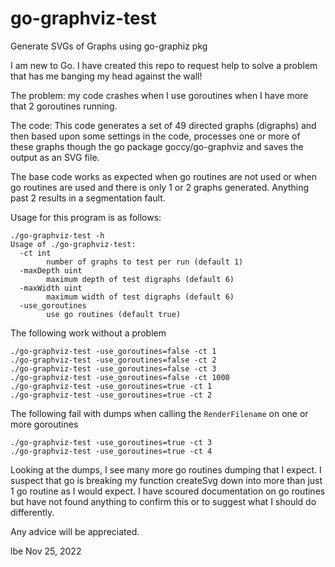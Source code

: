 # go-graphviz-test
Generate SVGs of Graphs using go-graphiz pkg

I am new to Go.  I have created this repo to request help to solve a problem 
that has me banging my head against the wall!

The problem: my code crashes when I use goroutines when I have more that 2 
goroutines running.

The code: This code generates a set of 49 directed graphs (digraphs) and 
then based upon some settings in the code, processes one or more of these graphs
though the go package goccy/go-graphviz and saves the output as an SVG file.  

The base code works as expected when go routines are not used or when go 
routines are used and there is only 1 or 2 graphs generated.  Anything past 2 results
in a segmentation fault.

Usage for this program is as follows:
```
./go-graphviz-test -h
Usage of ./go-graphviz-test:
  -ct int
    	number of graphs to test per run (default 1)
  -maxDepth uint
    	maximum depth of test digraphs (default 6)
  -maxWidth uint
    	maximum width of test digraphs (default 6)
  -use_goroutines
    	use go routines (default true)
```

The following work without a problem
```
./go-graphviz-test -use_goroutines=false -ct 1
./go-graphviz-test -use_goroutines=false -ct 2
./go-graphviz-test -use_goroutines=false -ct 3
./go-graphviz-test -use_goroutines=false -ct 1000
./go-graphviz-test -use_goroutines=true -ct 1
./go-graphviz-test -use_goroutines=true -ct 2
```

The following fail with dumps when calling the `RenderFilename` on one or more goroutines
```
./go-graphviz-test -use_goroutines=true -ct 3
./go-graphviz-test -use_goroutines=true -ct 4
```

Looking at the dumps, I see many more go routines dumping that I expect.
I suspect that go is breaking my function createSvg down into more than just
1 go routine as I would expect.  I have scoured documentation on go routines
but have not found anything to confirm this or to suggest what I should do
differently.

Any advice will be appreciated.

lbe Nov 25, 2022
